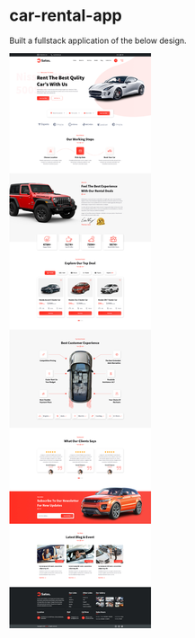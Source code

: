 # car-rental-app

Built a fullstack application of the below design.

![homepage](./react-cars-app/src/images/homepage_design.png?raw=true)
